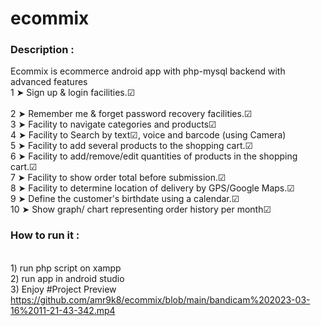 # ecommix

### Description  :
Ecommix is  ecommerce android app with php-mysql backend with  advanced features
<br>1  ➤ Sign up & login facilities.☑ 							
<br>2  ➤ Remember me & forget password recovery facilities.☑
<br>3  ➤ Facility to navigate categories and products☑
<br>4  ➤ Facility to Search by text☑, voice and barcode (using Camera)
<br>5  ➤ Facility to add several products to the shopping cart.☑
<br>6  ➤ Facility to add/remove/edit quantities of products in the shopping cart.☑
<br>7  ➤ Facility to show order total before submission.☑
<br>8  ➤ Facility to determine location of delivery by GPS/Google Maps.☑
<br>9  ➤ Define the customer's birthdate using a calendar.☑
<br>10 ➤ Show graph/ chart representing order history per month☑

### How to run it :
<br> 1) run php script on xampp
<br> 2) run app in android studio
<br> 3) Enjoy
#Project Preview
https://github.com/amr9k8/ecommix/blob/main/bandicam%202023-03-16%2011-21-43-342.mp4
